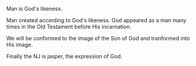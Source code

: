 Man is God's likeness.

Man created according to God's likeness. God appeared
as a man many times in the Old Testament
before His incarnation.

We will be conformed to the image of the
Son of God and tranformed into His image.

Finally the NJ is jasper, the expression
of God.

